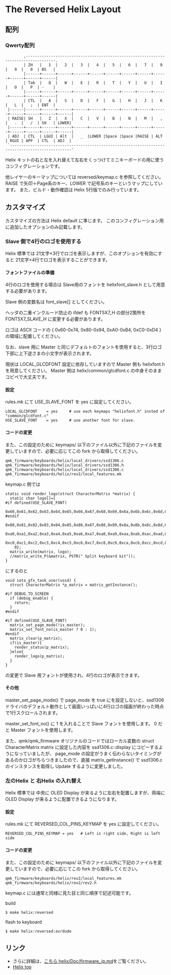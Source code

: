 # The Reversed Helix Layout
## 配列

### Qwerty配列

```
        ,-----------------------------------------------------------------------------------.
        | ZH   |   1  |   2  |   3  |   4  |   5  |   6  |   7  |   8  |   9  |   0  | BS   |
        |------+------+------+------+------+------+------+------+------+------+------+------|
        | Tab  |   Q  |   W  |   E  |   R  |   T  |   Y  |   U  |   I  |   O  |   P  | -    |
        |------+------+------+------+------+------+------+------+------+------+------+------|
        | CTL  |   A  |   S  |   D  |   F  |   G  |   H  |   J  |   K  |   L  |   ;  | ENT  |
 |------|------+------+------+------+------+------+------+------+------+------+------+------+------|
 | RAISE| SH   |   Z  |   X  |   C  |   V  |   B  |   N  |   M  |   ,  |   .  |   /  | SH   | LOWER|
 |------+------+------+------+------+------+------+------+------+------+------+------+------+------|
 | ADJ  | CTL  | LGUI | Alt  |   _  |LOWER |Space |Space |RAISE | ALT  | RGUI | APP  | CTL  | ADJ  |
 `-------------------------------------------------------------------------------------------------'
```

Helix キットの右と左を入れ替えて左右をくっつけてミニキーボードの用に使うコンフィグレーションです。

他レイヤーのキーマップについては reversed/keymap.c を参照してください。
RAISE で矢印＋Page系のキー、LOWER で記号系のキーというマップにしています。
また、ビルド・動作確認は Helix 5行版でのみ行っています。

## カスタマイズ
カスタマイズの方法は Helix default に準じます。
このコンフィグレーション用に追加したオプションのみ記載します。

### Slave 側で4行のロゴを使用する

Helix 標準では 21文字×3行でロゴを表示しますが、このオプションを有効にすると 21文字×4行でロゴを表示することができます。

#### フォントファイルの準備

4行のロゴを使用する場合は Slave用のフォントを helixfont_slave.h として用意する必要があります。

Slave 側の変数名は font_slave[] としてください。

ヘッダの二重インクルード防止の ifdef も FONT5X7_H の部分2箇所を FONT5X7_SLAVE_H に変更する必要があります。
 
ロゴは ASCII コードの { 0x60-0x74, 0x80-0x94, 0xA0-0xB4, 0xC0-0xD4 } の領域に配置してください。 


なお、slave 用に Master と同じデフォルトのフォントを使用すると、3行ロゴ下部に上下逆さまの小文字が表示されます。

現状は LOCAL_GLCDFONT 設定に依存していますので Master 側も helixfont.h を用意してください。
Master 側は helix/common/glcdfont.c の中身そのままコピペで大丈夫です。

#### 設定
rules.mk にて USE_SLAVE_FONT を yes に設定してください。


```
LOCAL_GLCDFONT    = yes     # use each keymaps "helixfont.h" insted of "common/glcdfont.c"
USE_SLAVE_FONT    = yes     # use another font for slave.
```

#### コードの変更

また、この設定のために keymaps/ 以下のファイル以外に下記のファイルを変更していますので、必要に応じてこの fork から取得してください。
```
qmk_firmware/keyboards/helix/local_drivers/ssd1306.c
qmk_firmware/keyboards/helix/local_drivers/ssd1306.h
qmk_firmware/keyboards/helix/local_drivers/ssd1306.c
qmk_firmware/keyboards/helix/rev2/local_features.mk
```


keymap.c 側では
```
static void render_logo(struct CharacterMatrix *matrix) {
  static char logo[]={
#if defined(USE_SLAVE_FONT)
    0x60,0x61,0x62,0x63,0x64,0x65,0x66,0x67,0x68,0x69,0x6a,0x6b,0x6c,0x6d,0x6e,0x6f,0x70,0x71,0x72,0x73,0x74,
#endif
    0x80,0x81,0x82,0x83,0x84,0x85,0x86,0x87,0x88,0x89,0x8a,0x8b,0x8c,0x8d,0x8e,0x8f,0x90,0x91,0x92,0x93,0x94,
    0xa0,0xa1,0xa2,0xa3,0xa4,0xa5,0xa6,0xa7,0xa8,0xa9,0xaa,0xab,0xac,0xad,0xae,0xaf,0xb0,0xb1,0xb2,0xb3,0xb4,
    0xc0,0xc1,0xc2,0xc3,0xc4,0xc5,0xc6,0xc7,0xc8,0xc9,0xca,0xcb,0xcc,0xcd,0xce,0xcf,0xd0,0xd1,0xd2,0xd3,0xd4,
    0};
  matrix_write(matrix, logo);
  //matrix_write_P(&matrix, PSTR(" Split keyboard kit"));
}
```

にするのと

```
void iota_gfx_task_user(void) {
  struct CharacterMatrix *p_matrix = matrix_getInstance();

#if DEBUG_TO_SCREEN
  if (debug_enable) {
    return;
  }
#endif

#if defined(USE_SLAVE_FONT)
  matrix_set_page_mode(!is_master);
  matrix_set_font_no(is_master ? 0 : 1);
#endif
  matrix_clear(p_matrix);
  if(is_master){
    render_status(p_matrix);
  }else{
    render_logo(p_matrix);
  }
}
```

の変更で Slave 用フォントが使用され、4行のロゴが表示できます。

#### その他
master_set_page_mode() で page_mode を true にを設定しないと、ssd1306 ドライバのデフォルト動作として画面いっぱいに4行ロゴの描画が終わった時点で1行スクロールされます。

master_set_font_no() に 1 を入れることで Slave フォントを使用します。 0 だと Master フォントを使用します。

 また、qmk/qmk_firmware オリジナルのコードではローカル変数の struct CharacterMatrix matrix に設定した内容を ssd1306.c::display にコピーするようになっていましたが、 page_mode の設定がうまく伝わらないタイミングがあるのかロゴがちらつきましたので、直接 matrix_getInstance() で ssd1306.c のインスタンスを取得し Update するように変更しました。



### 左のHelix と 右Helix の入れ替え
Helix 標準では 中央に OLED Display が来るように左右を配置しますが、両端に OLED Display が来るように配置できるようになります。

#### 設定
rules.mk にて REVERSED_COL_PINS_KEYMAP を yes に設定してください。


```
REVERSED_COL_PINS_KEYMAP = yes   # Left is right side, Right is left side
```


#### コードの変更

また、この設定のために keymaps/ 以下のファイル以外に下記のファイルを変更していますので、必要に応じてこの fork から取得してください。
```
qmk_firmware/keyboards/helix/rev2/local_features.mk
qmk_firmware/keyboards/helix/rev2/rev2.h
```

keymap.c には通常と同様に見た目と同じ順序で記述可能です。


build
```
$ make helix:reversed
```

flash to keyboard
```
$ make helix:reversed:avrdude

```

## リンク

* さらに詳細は、[こちら helix/Doc/firmware_jp.md](https://github.com/MakotoKurauchi/helix/blob/master/Doc/firmware_jp.md)をご覧ください。
* [Helix top](https://github.com/MakotoKurauchi/helix)
